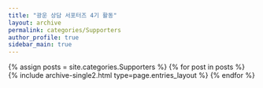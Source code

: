 ```yaml
---
title: "광운 상담 서포터즈 4기 활동"
layout: archive
permalink: categories/Supporters
author_profile: true
sidebar_main: true
---
```


{% assign posts = site.categories.Supporters %}
{% for post in posts %} {% include archive-single2.html type=page.entries_layout %} {% endfor %}
